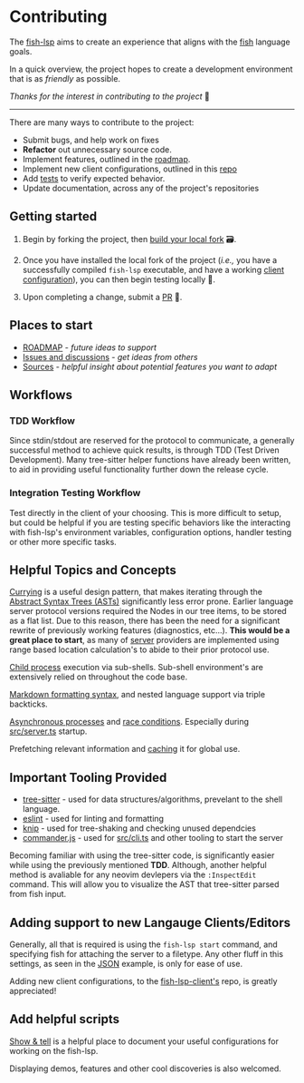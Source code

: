 # Contributing

The [fish-lsp](https://fish-lsp.dev) aims to create an experience that aligns with the [fish](https://fishshell.com) language goals.

In a quick overview, the project hopes to create a development environment that is as
_friendly_ as possible.

_Thanks for the interest in contributing to the project_ 🙏


---

There are many ways to contribute to the project:

- Submit bugs, and help work on fixes
- __Refactor__ out unnecessary source code.
- Implement features, outlined in the [roadmap](./ROADMAP.md).
- Implement new client configurations, outlined in this [repo](https://github.com/ndonfris/fish-lsp-language-clients/blob/master/)
- Add [tests](https://github.com/ndonfris/fish-lsp/blob/master/test-data) to verify expected behavior.
- Update documentation, across any of the project's repositories

## Getting started

1. Begin by forking the project, then [build your local fork](../README.md#installation) :card_file_box:.

2. Once you have installed the local fork of the project (_i.e.,_ you have a successfully
compiled `fish-lsp` executable, and have a working [client configuration](https://github.com/ndonfris/fish-lsp-language-clients)),
you can then begin testing locally :memo:.

3. Upon completing a change, submit a [PR](https://github.com/ndonfris/fish-lsp/pulls) :tada:.

## Places to start

- [ROADMAP](./ROADMAP.md) - _future ideas to support_
- [Issues and discussions](https://github.com/ndonfris/fish-lsp/discussions) - _get ideas from others_
- [Sources](https://github.com/ndonfris/fish-lsp/wiki/sources) - _helpful insight about potential features you want to adapt_

## Workflows

### TDD Workflow

Since stdin/stdout are reserved for the protocol to communicate, a generally
successful method to achieve quick results, is through TDD (Test Driven
Development). Many tree-sitter helper functions have already been written, to
aid in providing useful functionality further down the release cycle.


### Integration Testing Workflow

Test directly in the client of your choosing. This is more difficult to setup,
but could be helpful if you are testing specific behaviors like the interacting
with fish-lsp's environment variables, configuration options, handler testing or
other more specific tasks.

<!---
- watch compilation on changes
 
  ```fish
  cd $(fish-lsp info --repo | tail -n1)
  yarn watch
  ```

- abbr helpful for continuosly running editor for testing

    ```fish
    abbr -a wht     --set-cursor --position command "$(string join \n -- 'while true;' '%' 'end;')"
    # while true
    #     $EDITOR ~/.config/fish/config.fish
    #     sleep 1s
    #     source ~/.config/fish/config.fish # don't forget to source any 'fish_lsp_*' variables you are testing
    #end
    ```

- display logs
    ```fish
    tail -f $(fish-lsp info --logs-file)
    ```
--->

## Helpful Topics and Concepts

[Currying](https://en.wikipedia.org/wiki/Currying) is a useful design pattern, that makes iterating through the
[Abstract Syntax Trees (ASTs)](https://en.wikipedia.org/wiki/Abstract_syntax_tree) significantly less error prone. Earlier language server
protocol versions required the Nodes in our tree items, to be stored as a flat list.
Due to this reason, there has been the need for a significant rewrite of previously
working features (diagnostics, etc...). __This would be a great place to start__, as many of
[server](../src/server.ts) providers are implemented using range based location
calculation's to abide to their prior protocol use.

[Child process](https://nodejs.org/api/child_process.html) execution via sub-shells. Sub-shell environment's
are extensively relied on throughout the code base.

[Markdown formatting syntax](https://www.markdownguide.org/basic-syntax/), and nested language support via triple backticks.

[Asynchronous processes](https://en.wikipedia.org/wiki/Asynchronous_I/O) and [race conditions](https://en.wikipedia.org/wiki/Race_condition). Especially during [src/server.ts](../src/server.ts) startup.

Prefetching relevant information and [caching](https://en.wikipedia.org/wiki/Cache_(computing)) it for global use.

## Important Tooling Provided

- [tree-sitter](https://www.google.com/search?client=firefox-b-1-d&q=web-tree-sitter) - used for data structures/algorithms, prevelant to the shell language.
- [eslint](https://eslint.org/) - used for linting and formatting
- [knip](https://github.com/webpro/knip) - used for tree-shaking and checking unused dependcies
- [commander.js](https://github.com/tj/commander.js) - used for [src/cli.ts](../src/cli.ts) and other tooling to start the server

Becoming familiar with using the tree-sitter code, is significantly easier while
using the previously mentioned __TDD__. Although, another helpful method is
avaliable for any neovim devlepers via the `:InspectEdit` command. This will
allow you to visualize the AST that tree-sitter parsed from fish input.

## Adding support to new Langauge Clients/Editors

Generally, all that is required is using the `fish-lsp start` command, and
specifying fish for attaching the server to a filetype. Any other fluff in this
settings, as seen in the [JSON](../README.md#client-usage) example, is only for ease of use.

Adding new client configurations, to the [fish-lsp-client's](https://github.com/ndonfris/fish-lsp-language-clients/) repo, is greatly appreciated!

## Add helpful scripts

[Show & tell](https://github.com/ndonfris/fish-lsp/discussions) is a helpful place to document your useful configurations for working on the fish-lsp.

Displaying demos, features and other cool discoveries is also welcomed.

<!---
## Reminders while testing

- If you are testing the shell environment variables

--->
